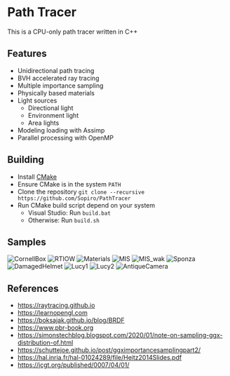 # Path Tracer

This is a CPU-only path tracer written in C++

## Features
- Unidirectional path tracing
- BVH accelerated ray tracing
- Multiple importance sampling
- Physically based materials
- Light sources
  - Directional light
  - Environment light
  - Area lights
- Modeling loading with Assimp
- Parallel processing with OpenMP

## Building
- Install [CMake](https://cmake.org/install/)
- Ensure CMake is in the system `PATH`
- Clone the repository `git clone --recursive https://github.com/Sopiro/PathTracer`
- Run CMake build script depend on your system
  - Visual Studio: Run `build.bat`
  - Otherwise: Run `build.sh`
  
## Samples
![CornellBox](.github/image/render_1000x1000_s1024_d2147483647_t327.607s.png)
![RTIOW](.github/image/render_1920x1080_s1080_d2147483647_t263.396s.png)
![Materials](.github/image/render_1920x1080_s2048_d2147483647_t885.34s.png)
![MIS](.github/image/render_1920x1080_s128_d2147483647_t191.966s.png)
![MIS_wak](.github/image/render_1920x1080_s128_d2147483647_t141.974s.png)
![Sponza](.github/image/render_1920x1080_s1024_d2147483647_t4680.33s.png)
![DamagedHelmet](.github/image/render_1920x1080_s1024_d2147483647_t134.453s.png)
![Lucy1](.github/image/render_1000x1000_s1024_d2147483647_t524.58s.png)
![Lucy2](.github/image/render_1000x1000_s1024_d2147483647_t663.434s.png)
![AntiqueCamera](.github/image/render_1920x1080_s1024_d2147483647_t233.835s.png)

## References
- https://raytracing.github.io
- https://learnopengl.com
- https://boksajak.github.io/blog/BRDF
- https://www.pbr-book.org
- https://simonstechblog.blogspot.com/2020/01/note-on-sampling-ggx-distribution-of.html
- https://schuttejoe.github.io/post/ggximportancesamplingpart2/
- https://hal.inria.fr/hal-01024289/file/Heitz2014Slides.pdf
- https://jcgt.org/published/0007/04/01/
